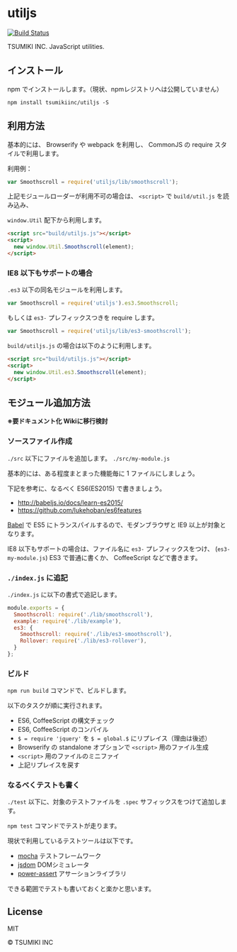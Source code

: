 # utiljs

[![Build Status][travis-image]][travis-url]

TSUMIKI INC. JavaScript utilities.

## インストール

npm でインストールします。（現状、npmレジストリへは公開していません）

```
npm install tsumikiinc/utiljs -S
```

## 利用方法

基本的には、 Browserify や webpack を利用し、 CommonJS の require スタイルで利用します。

利用例：

```js
var Smoothscroll = require('utiljs/lib/smoothscroll');
```

上記モジュールローダーが利用不可の場合は、 `<script>` で `build/util.js` を読み込み、

`window.Util` 配下から利用します。

```html
<script src="build/utiljs.js"></script>
<script>
  new window.Util.Smoothscroll(element);
</script>
```

### IE8 以下もサポートの場合

`.es3` 以下の同名モジュールを利用します。

```js
var Smoothscroll = require('utiljs').es3.Smoothscroll;
```

もしくは `es3-` プレフィックスつきを require します。

```js
var Smoothscroll = require('utiljs/lib/es3-smoothscroll');
```

`build/utiljs.js` の場合は以下のように利用します。

```html
<script src="build/utiljs.js"></script>
<script>
  new window.Util.es3.Smoothscroll(element);
</script>
```

## モジュール追加方法

**※要ドキュメント化 Wikiに移行検討**

### ソースファイル作成

`./src` 以下にファイルを追加します。 `./src/my-module.js`

基本的には、ある程度まとまった機能毎に 1 ファイルにしましょう。

下記を参考に、なるべく ES6(ES2015) で書きましょう。

* http://babeljs.io/docs/learn-es2015/
* https://github.com/lukehoban/es6features

[Babel](http://babeljs.io/) で ES5 にトランスパイルするので、モダンブラウザと IE9 以上が対象となります。

IE8 以下もサポートの場合は、ファイル名に `es3-` プレフィックスをつけ、 (`es3-my-module.js`) ES3 で普通に書くか、 CoffeeScript などで書きます。

### `./index.js` に追記

`./index.js` に以下の書式で追記します。

```js
module.exports = {
  Smoothscroll: require('./lib/smoothscroll'),
  example: require('./lib/example'),
  es3: {
    Smoothscroll: require('./lib/es3-smoothscroll'),
    Rollover: require('./lib/es3-rollover'),
  }
};
```

### ビルド

`npm run build` コマンドで、ビルドします。

以下のタスクが順に実行されます。

* ES6, CoffeeScript の構文チェック
* ES6, CoffeeScript のコンパイル
* `$ = require 'jquery'` を `$ = global.$` にリプレイス（理由は後述）
* Browserify の standalone オプションで `<script>` 用のファイル生成
* `<script>` 用のファイルのミニファイ
* 上記リプレイスを戻す

### なるべくテストも書く

`./test` 以下に、対象のテストファイルを `.spec` サフィックスをつけて追加します。

`npm test` コマンドでテストが走ります。

現状で利用しているテストツールは以下です。

* [mocha](https://github.com/mochajs/mocha) テストフレームワーク
* [jsdom](https://github.com/tmpvar/jsdom) DOMシミュレータ
* [power-assert](https://github.com/power-assert-js/power-assert) アサーションライブラリ

できる範囲でテストも書いておくと楽かと思います。

## License

MIT

© TSUMIKI INC

[npm-image]: http://img.shields.io/npm/v/utiljs.svg
[npm-url]: https://www.npmjs.org/package/utiljs
[bower-image]: http://img.shields.io/bower/v/utiljs.svg
[bower-url]: http://bower.io/search/?q=utiljs
[travis-image]: http://img.shields.io/travis/tsumikiinc/utiljs/master.svg?branch=master
[travis-url]: https://travis-ci.org/tsumikiinc/utiljs
[gratipay-image]: http://img.shields.io/gratipay/tsumikiinc.svg
[gratipay-url]: https://gratipay.com/tsumikiinc/
[coveralls-image]: https://coveralls.io/repos/tsumikiinc/utiljs/badge.svg
[coveralls-url]: https://coveralls.io/r/tsumikiinc/utiljs
[github-ver-image]: https://badge.fury.io/gh/tsumikiinc%2Futiljs.svg
[github-ver-url]: http://badge.fury.io/gh/tsumikiinc%2Futiljs
[downloads-image]: http://img.shields.io/npm/dm/utiljs.svg
[dependencies-image]: http://img.shields.io/david/tsumikiinc/utiljs.svg
